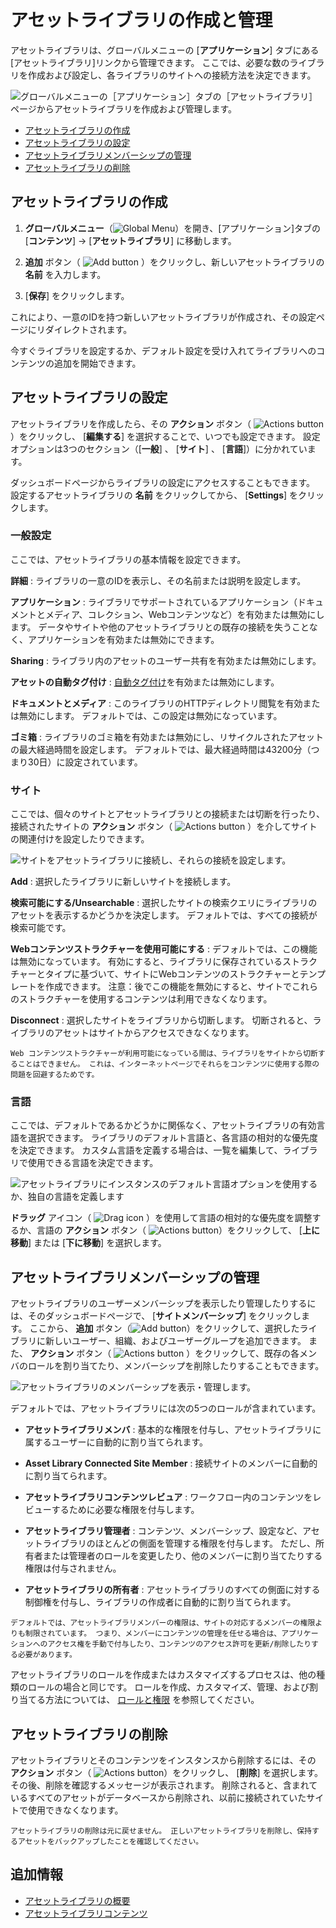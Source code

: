 # アセットライブラリの作成と管理

アセットライブラリは、グローバルメニューの [**アプリケーション**] タブにある[アセットライブラリ]リンクから管理できます。 ここでは、必要な数のライブラリを作成および設定し、各ライブラリのサイトへの接続方法を決定できます。

![グローバルメニューの［アプリケーション］タブの［アセットライブラリ］ページからアセットライブラリを作成および管理します。](./creating-and-managing-asset-libraries/images/01.png)

* [アセットライブラリの作成](#creating-an-asset-library)
* [アセットライブラリの設定](#configuring-asset-libraries)
* [アセットライブラリメンバーシップの管理](#managing-asset-library-memberships)
* [アセットライブラリの削除](#deleting-an-asset-library)

<a name="creating-an-asset-library" />

## アセットライブラリの作成

1. **グローバルメニュー**（![Global Menu](../../images/icon-applications-menu.png)）を開き、[アプリケーション]タブの [**コンテンツ**] → [**アセットライブラリ**] に移動します。

2. **追加** ボタン（ ![Add button](../../images/icon-add.png) ）をクリックし、新しいアセットライブラリの **名前** を入力します。

3. [**保存**] をクリックします。

これにより、一意のIDを持つ新しいアセットライブラリが作成され、その設定ページにリダイレクトされます。

今すぐライブラリを設定するか、デフォルト設定を受け入れてライブラリへのコンテンツの追加を開始できます。

<a name="configuring-asset-libraries" />

## アセットライブラリの設定

アセットライブラリを作成したら、その **アクション** ボタン（ ![Actions button](../../images/icon-actions.png)）をクリックし、 [**編集する**] を選択することで、いつでも設定できます。 設定オプションは3つのセクション（[**一般**] 、 [**サイト**] 、 [**言語**]）に分かれています。

ダッシュボードページからライブラリの設定にアクセスすることもできます。 設定するアセットライブラリの **名前** をクリックしてから、 [**Settings**] をクリックします。

### 一般設定

ここでは、アセットライブラリの基本情報を設定できます。

**詳細** : ライブラリの一意のIDを表示し、その名前または説明を設定します。

**アプリケーション** : ライブラリでサポートされているアプリケーション（ドキュメントとメディア、コレクション、Webコンテンツなど）を有効または無効にします。 データやサイトや他のアセットライブラリとの既存の接続を失うことなく、アプリケーションを有効または無効にできます。

**Sharing** : ライブラリ内のアセットのユーザー共有を有効または無効にします。

**アセットの自動タグ付け** : [自動タグ付け](../tags-and-categories/auto-tagging/auto-tagging-assets.md)を有効または無効にします。

**ドキュメントとメディア** : このライブラリのHTTPディレクトリ閲覧を有効または無効にします。 デフォルトでは、この設定は無効になっています。

**ゴミ箱** : ライブラリのゴミ箱を有効または無効にし、リサイクルされたアセットの最大経過時間を設定します。 デフォルトでは、最大経過時間は43200分（つまり30日）に設定されています。

### サイト

ここでは、個々のサイトとアセットライブラリとの接続または切断を行ったり、接続されたサイトの **アクション** ボタン（ ![Actions button](../../images/icon-actions.png) ）を介してサイトの関連付けを設定したりできます。

![サイトをアセットライブラリに接続し、それらの接続を設定します。](./creating-and-managing-asset-libraries/images/02.png)

**Add** : 選択したライブラリに新しいサイトを接続します。

**検索可能にする/Unsearchable** : 選択したサイトの検索クエリにライブラリのアセットを表示するかどうかを決定します。 デフォルトでは、すべての接続が検索可能です。

**Webコンテンツストラクチャーを使用可能にする** : デフォルトでは、この機能は無効になっています。 有効にすると、ライブラリに保存されているストラクチャーとタイプに基づいて、サイトにWebコンテンツのストラクチャーとテンプレートを作成できます。 注意：後でこの機能を無効にすると、サイトでこれらのストラクチャーを使用するコンテンツは利用できなくなります。

**Disconnect** : 選択したサイトをライブラリから切断します。 切断されると、ライブラリのアセットはサイトからアクセスできなくなります。

   ```{important}
   Web コンテンツストラクチャーが利用可能になっている間は、ライブラリをサイトから切断することはできません。 これは、インターネットページでそれらをコンテンツに使用する際の問題を回避するためです。
   ```

### 言語

ここでは、デフォルトであるかどうかに関係なく、アセットライブラリの有効言語を選択できます。 ライブラリのデフォルト言語と、各言語の相対的な優先度を決定できます。 カスタム言語を定義する場合は、一覧を編集して、ライブラリで使用できる言語を決定できます。

![アセットライブラリにインスタンスのデフォルト言語オプションを使用するか、独自の言語を定義します](./creating-and-managing-asset-libraries/images/03.png)

**ドラッグ** アイコン（ ![Drag icon](../../images/icon-drag.png) ）を使用して言語の相対的な優先度を調整するか、言語の **アクション** ボタン（ ![Actions button](../../images/icon-actions.png)）をクリックして、 [**上に移動**] または [**下に移動**] を選択します。

## アセットライブラリメンバーシップの管理

アセットライブラリのユーザーメンバーシップを表示したり管理したりするには、そのダッシュボードページで、 [**サイトメンバーシップ**] をクリックします。 ここから、 **追加** ボタン（![Add button](../../images/icon-add.png)）をクリックして、選択したライブラリに新しいユーザー、組織、およびユーザーグループを追加できます。 また、 **アクション** ボタン（ ![Actions button](../../images/icon-actions.png) ）をクリックして、既存の各メンバのロールを割り当てたり、メンバーシップを削除したりすることもできます。

![アセットライブラリのメンバーシップを表示・管理します。](./creating-and-managing-asset-libraries/images/04.png)

デフォルトでは、アセットライブラリには次の5つのロールが含まれています。

  - **アセットライブラリメンバ** : 基本的な権限を付与し、アセットライブラリに属するユーザーに自動的に割り当てられます。

  - **Asset Library Connected Site Member** : 接続サイトのメンバーに自動的に割り当てられます。

  - **アセットライブラリコンテンツレビュア** : ワークフロー内のコンテンツをレビューするために必要な権限を付与します。

  - **アセットライブラリ管理者** : コンテンツ、メンバーシップ、設定など、アセットライブラリのほとんどの側面を管理する権限を付与します。 ただし、所有者または管理者のロールを変更したり、他のメンバーに割り当てたりする権限は付与されません。

  - **アセットライブラリの所有者** : アセットライブラリのすべての側面に対する制御権を付与し、ライブラリの作成者に自動的に割り当てられます。

<!-- end list -->

```{note}
デフォルトでは、アセットライブラリメンバーの権限は、サイトの対応するメンバーの権限よりも制限されています。 つまり、メンバーにコンテンツの管理を任せる場合は、アプリケーションへのアクセス権を手動で付与したり、コンテンツのアクセス許可を更新/削除したりする必要があります。
```

アセットライブラリのロールを作成またはカスタマイズするプロセスは、他の種類のロールの場合と同じです。 ロールを作成、カスタマイズ、管理、および割り当てる方法については、 [ロールと権限](../../users-and-permissions/roles-and-permissions.md) を参照してください。

<a name="deleting-an-asset-library" />

## アセットライブラリの削除

アセットライブラリとそのコンテンツをインスタンスから削除するには、その **アクション** ボタン（ ![Actions button](../../images/icon-actions.png)）をクリックし、 [**削除**] を選択します。 その後、削除を確認するメッセージが表示されます。 削除されると、含まれているすべてのアセットがデータベースから削除され、以前に接続されていたサイトで使用できなくなります。

```{warning}
アセットライブラリの削除は元に戻せません。 正しいアセットライブラリを削除し、保持するアセットをバックアップしたことを確認してください。
```

<a name="additional-information" />

## 追加情報

* [アセットライブラリの概要](./asset-libraries-overview.md)
* [アセットライブラリコンテンツ](./asset-library-content.md)
